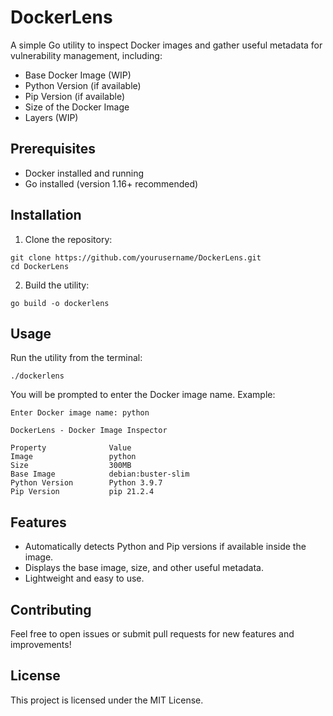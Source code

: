 # DockerLens

A simple Go utility to inspect Docker images and gather useful metadata for vulnerability management, including:

- Base Docker Image (WIP)
- Python Version (if available)
- Pip Version (if available)
- Size of the Docker Image
- Layers (WIP)

## Prerequisites

- Docker installed and running
- Go installed (version 1.16+ recommended)

## Installation

1. Clone the repository:

```
git clone https://github.com/yourusername/DockerLens.git
cd DockerLens
```

2. Build the utility:

```
go build -o dockerlens
```

## Usage

Run the utility from the terminal:

```
./dockerlens
```

You will be prompted to enter the Docker image name. Example:

```
Enter Docker image name: python

DockerLens - Docker Image Inspector

Property              Value
Image                 python
Size                  300MB
Base Image            debian:buster-slim
Python Version        Python 3.9.7
Pip Version           pip 21.2.4
```

## Features

- Automatically detects Python and Pip versions if available inside the image.
- Displays the base image, size, and other useful metadata.
- Lightweight and easy to use.

## Contributing

Feel free to open issues or submit pull requests for new features and improvements!

## License

This project is licensed under the MIT License.